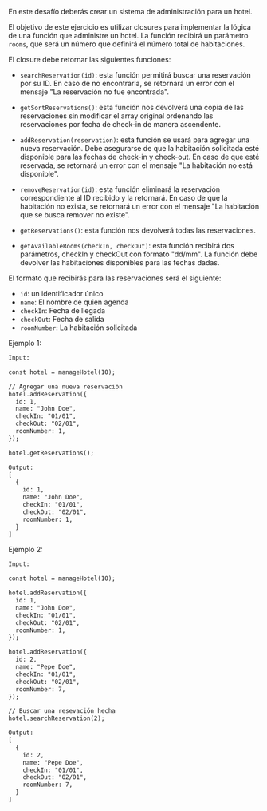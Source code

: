 En este desafío deberás crear un sistema de administración para un hotel.

El objetivo de este ejercicio es utilizar closures para implementar la lógica de una función que administre un hotel. La función recibirá un parámetro `rooms`, que será un número que definirá el número total de habitaciones.

El closure debe retornar las siguientes funciones:

- `searchReservation(id)`: esta función permitirá buscar una reservación por su ID. En caso de no encontrarla, se retornará un error con el mensaje "La reservación no fue encontrada".

- `getSortReservations()`: esta función nos devolverá una copia de las reservaciones sin modificar el array original ordenando las reservaciones por fecha de check-in de manera ascendente.

- `addReservation(reservation)`: esta función se usará para agregar una nueva reservación. Debe asegurarse de que la habitación solicitada esté disponible para las fechas de check-in y check-out. En caso de que esté reservada, se retornará un error con el mensaje "La habitación no está disponible".

- `removeReservation(id)`: esta función eliminará la reservación correspondiente al ID recibido y la retornará. En caso de que la habitación no exista, se retornará un error con el mensaje "La habitación que se busca remover no existe".

- `getReservations()`: esta función nos devolverá todas las reservaciones.

- `getAvailableRooms(checkIn, checkOut)`: esta función recibirá dos parámetros, checkIn y checkOut con formato "dd/mm". La función debe devolver las habitaciones disponibles para las fechas dadas.

El formato que recibirás para las reservaciones será el siguiente:

- `id`: un identificador único
- `name`: El nombre de quien agenda
- `checkIn`: Fecha de llegada
- `checkOut`: Fecha de salida
- `roomNumber`: La habitación solicitada

Ejemplo 1:

```txt
Input:

const hotel = manageHotel(10);

// Agregar una nueva reservación
hotel.addReservation({
  id: 1,
  name: "John Doe",
  checkIn: "01/01",
  checkOut: "02/01",
  roomNumber: 1,
});

hotel.getReservations();

Output:
[
  {
    id: 1,
    name: "John Doe",
    checkIn: "01/01",
    checkOut: "02/01",
    roomNumber: 1,
  }
]

```

Ejemplo 2:

```txt
Input:

const hotel = manageHotel(10);

hotel.addReservation({
  id: 1,
  name: "John Doe",
  checkIn: "01/01",
  checkOut: "02/01",
  roomNumber: 1,
});

hotel.addReservation({
  id: 2,
  name: "Pepe Doe",
  checkIn: "01/01",
  checkOut: "02/01",
  roomNumber: 7,
});

// Buscar una resevación hecha
hotel.searchReservation(2);

Output:
[
  {
    id: 2,
    name: "Pepe Doe",
    checkIn: "01/01",
    checkOut: "02/01",
    roomNumber: 7,
  }
]

```
